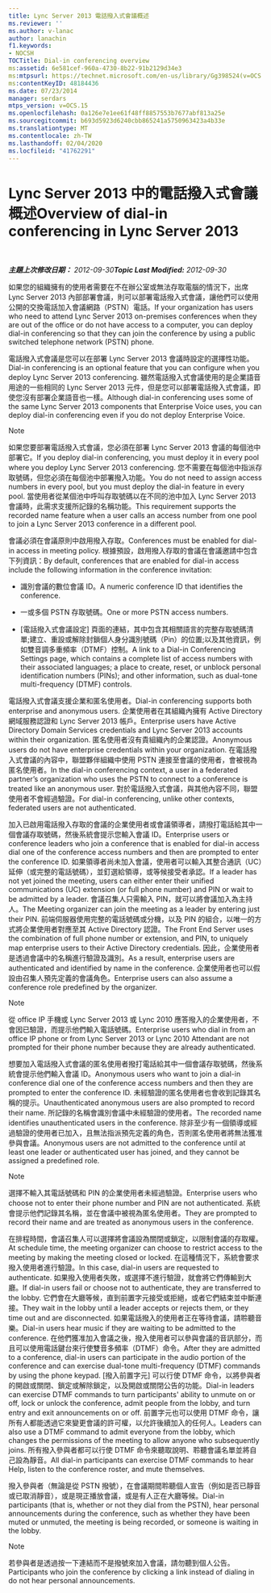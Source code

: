 ```yaml
---
title: Lync Server 2013 電話撥入式會議概述
ms.reviewer: ''
ms.author: v-lanac
author: lanachin
f1.keywords:
- NOCSH
TOCTitle: Dial-in conferencing overview
ms:assetid: 6e581cef-960a-4730-8b22-91b2129d34e3
ms:mtpsurl: https://technet.microsoft.com/en-us/library/Gg398524(v=OCS.15)
ms:contentKeyID: 48184436
ms.date: 07/23/2014
manager: serdars
mtps_version: v=OCS.15
ms.openlocfilehash: 0a126e7e1ee61f48ff8857553b7677abf813a25e
ms.sourcegitcommit: b693d5923d6240cbb865241a5750963423a4b33e
ms.translationtype: MT
ms.contentlocale: zh-TW
ms.lasthandoff: 02/04/2020
ms.locfileid: "41762291"
---
```

<div data-xmlns="http://www.w3.org/1999/xhtml">

<div class="topic" data-xmlns="http://www.w3.org/1999/xhtml" data-msxsl="urn:schemas-microsoft-com:xslt" data-cs="http://msdn.microsoft.com/en-us/">

<div data-asp="http://msdn2.microsoft.com/asp">

# <a name="overview-of-dial-in-conferencing-in-lync-server-2013"></a><span data-ttu-id="cc8b0-102">Lync Server 2013 中的電話撥入式會議概述</span><span class="sxs-lookup"><span data-stu-id="cc8b0-102">Overview of dial-in conferencing in Lync Server 2013</span></span>

</div>

<div id="mainSection">

<div id="mainBody">

<span> </span>

<span data-ttu-id="cc8b0-103">_**主題上次修改日期：** 2012-09-30_</span><span class="sxs-lookup"><span data-stu-id="cc8b0-103">_**Topic Last Modified:** 2012-09-30_</span></span>

<span data-ttu-id="cc8b0-104">如果您的組織擁有的使用者需要在不在辦公室或無法存取電腦的情況下，出席 Lync Server 2013 內部部署會議，則可以部署電話撥入式會議，讓他們可以使用公開的交換電話加入會議網路（PSTN）電話。</span><span class="sxs-lookup"><span data-stu-id="cc8b0-104">If your organization has users who need to attend Lync Server 2013 on-premises conferences when they are out of the office or do not have access to a computer, you can deploy dial-in conferencing so that they can join the conference by using a public switched telephone network (PSTN) phone.</span></span>

<span data-ttu-id="cc8b0-105">電話撥入式會議是您可以在部署 Lync Server 2013 會議時設定的選擇性功能。</span><span class="sxs-lookup"><span data-stu-id="cc8b0-105">Dial-in conferencing is an optional feature that you can configure when you deploy Lync Server 2013 conferencing.</span></span> <span data-ttu-id="cc8b0-106">雖然電話撥入式會議使用的是企業語音用途的一些相同的 Lync Server 2013 元件，但是您可以部署電話撥入式會議，即使您沒有部署企業語音也一樣。</span><span class="sxs-lookup"><span data-stu-id="cc8b0-106">Although dial-in conferencing uses some of the same Lync Server 2013 components that Enterprise Voice uses, you can deploy dial-in conferencing even if you do not deploy Enterprise Voice.</span></span>

<div>


> [!NOTE]  
> <span data-ttu-id="cc8b0-107">如果您要部署電話撥入式會議，您必須在部署 Lync Server 2013 會議的每個池中部署它。</span><span class="sxs-lookup"><span data-stu-id="cc8b0-107">If you deploy dial-in conferencing, you must deploy it in every pool where you deploy Lync Server 2013 conferencing.</span></span> <span data-ttu-id="cc8b0-108">您不需要在每個池中指派存取號碼，但您必須在每個池中部署撥入功能。</span><span class="sxs-lookup"><span data-stu-id="cc8b0-108">You do not need to assign access numbers in every pool, but you must deploy the dial-in feature in every pool.</span></span> <span data-ttu-id="cc8b0-109">當使用者從某個池中呼叫存取號碼以在不同的池中加入 Lync Server 2013 會議時，此需求支援所記錄的名稱功能。</span><span class="sxs-lookup"><span data-stu-id="cc8b0-109">This requirement supports the recorded name feature when a user calls an access number from one pool to join a Lync Server 2013 conference in a different pool.</span></span>



</div>

<span data-ttu-id="cc8b0-110">會議必須在會議原則中啟用撥入存取。</span><span class="sxs-lookup"><span data-stu-id="cc8b0-110">Conferences must be enabled for dial-in access in meeting policy.</span></span> <span data-ttu-id="cc8b0-111">根據預設，啟用撥入存取的會議在會議邀請中包含下列資訊：</span><span class="sxs-lookup"><span data-stu-id="cc8b0-111">By default, conferences that are enabled for dial-in access include the following information in the conference invitation:</span></span>

  - <span data-ttu-id="cc8b0-112">識別會議的數位會議 ID。</span><span class="sxs-lookup"><span data-stu-id="cc8b0-112">A numeric conference ID that identifies the conference.</span></span>

  - <span data-ttu-id="cc8b0-113">一或多個 PSTN 存取號碼。</span><span class="sxs-lookup"><span data-stu-id="cc8b0-113">One or more PSTN access numbers.</span></span>

  - <span data-ttu-id="cc8b0-114">[電話撥入式會議設定] 頁面的連結，其中包含其相關語言的完整存取號碼清單;建立、重設或解除封鎖個人身分識別號碼（Pin）的位置;以及其他資訊，例如雙音調多重頻率（DTMF）控制。</span><span class="sxs-lookup"><span data-stu-id="cc8b0-114">A link to a Dial-in Conferencing Settings page, which contains a complete list of access numbers with their associated languages; a place to create, reset, or unblock personal identification numbers (PINs); and other information, such as dual-tone multi-frequency (DTMF) controls.</span></span>

<span data-ttu-id="cc8b0-115">電話撥入式會議支援企業和匿名使用者。</span><span class="sxs-lookup"><span data-stu-id="cc8b0-115">Dial-in conferencing supports both enterprise and anonymous users.</span></span> <span data-ttu-id="cc8b0-116">企業使用者在其組織內擁有 Active Directory 網域服務認證和 Lync Server 2013 帳戶。</span><span class="sxs-lookup"><span data-stu-id="cc8b0-116">Enterprise users have Active Directory Domain Services credentials and Lync Server 2013 accounts within their organization.</span></span> <span data-ttu-id="cc8b0-117">匿名使用者沒有貴組織內的企業認證。</span><span class="sxs-lookup"><span data-stu-id="cc8b0-117">Anonymous users do not have enterprise credentials within your organization.</span></span> <span data-ttu-id="cc8b0-118">在電話撥入式會議的內容中，聯盟夥伴組織中使用 PSTN 連接至會議的使用者，會被視為匿名使用者。</span><span class="sxs-lookup"><span data-stu-id="cc8b0-118">In the dial-in conferencing context, a user in a federated partner’s organization who uses the PSTN to connect to a conference is treated like an anonymous user.</span></span> <span data-ttu-id="cc8b0-119">對於電話撥入式會議，與其他內容不同，聯盟使用者不會經過驗證。</span><span class="sxs-lookup"><span data-stu-id="cc8b0-119">For dial-in conferencing, unlike other contexts, federated users are not authenticated.</span></span>

<span data-ttu-id="cc8b0-120">加入已啟用電話撥入存取的會議的企業使用者或會議領導者，請撥打電話給其中一個會議存取號碼，然後系統會提示您輸入會議 ID。</span><span class="sxs-lookup"><span data-stu-id="cc8b0-120">Enterprise users or conference leaders who join a conference that is enabled for dial-in access dial one of the conference access numbers and then are prompted to enter the conference ID.</span></span> <span data-ttu-id="cc8b0-121">如果領導者尚未加入會議，使用者可以輸入其整合通訊（UC）延伸（或完整的電話號碼），並釘選給領導，或等候接受者承認。</span><span class="sxs-lookup"><span data-stu-id="cc8b0-121">If a leader has not yet joined the meeting, users can either enter their unified communications (UC) extension (or full phone number) and PIN or wait to be admitted by a leader.</span></span> <span data-ttu-id="cc8b0-122">會議召集人只需輸入 PIN，就可以將會議加入為主持人。</span><span class="sxs-lookup"><span data-stu-id="cc8b0-122">The Meeting organizer can join the meeting as a leader by entering just their PIN.</span></span> <span data-ttu-id="cc8b0-123">前端伺服器使用完整的電話號碼或分機，以及 PIN 的組合，以唯一的方式將企業使用者對應至其 Active Directory 認證。</span><span class="sxs-lookup"><span data-stu-id="cc8b0-123">The Front End Server uses the combination of full phone number or extension, and PIN, to uniquely map enterprise users to their Active Directory credentials.</span></span> <span data-ttu-id="cc8b0-124">因此，企業使用者是透過會議中的名稱進行驗證及識別。</span><span class="sxs-lookup"><span data-stu-id="cc8b0-124">As a result, enterprise users are authenticated and identified by name in the conference.</span></span> <span data-ttu-id="cc8b0-125">企業使用者也可以假設由召集人預先定義的會議角色。</span><span class="sxs-lookup"><span data-stu-id="cc8b0-125">Enterprise users can also assume a conference role predefined by the organizer.</span></span>

<div>


> [!NOTE]  
> <span data-ttu-id="cc8b0-126">從 office IP 手機或 Lync Server 2013 或 Lync 2010 應答撥入的企業使用者，不會因已驗證，而提示他們輸入電話號碼。</span><span class="sxs-lookup"><span data-stu-id="cc8b0-126">Enterprise users who dial in from an office IP phone or from Lync Server 2013 or Lync 2010 Attendant are not prompted for their phone number because they are already authenticated.</span></span>



</div>

<span data-ttu-id="cc8b0-127">想要加入電話撥入式會議的匿名使用者撥打電話給其中一個會議存取號碼，然後系統會提示他們輸入會議 ID。</span><span class="sxs-lookup"><span data-stu-id="cc8b0-127">Anonymous users who want to join a dial-in conference dial one of the conference access numbers and then they are prompted to enter the conference ID.</span></span> <span data-ttu-id="cc8b0-128">未經驗證的匿名使用者也會收到記錄其名稱的提示。</span><span class="sxs-lookup"><span data-stu-id="cc8b0-128">Unauthenticated anonymous users are also prompted to record their name.</span></span> <span data-ttu-id="cc8b0-129">所記錄的名稱會識別會議中未經驗證的使用者。</span><span class="sxs-lookup"><span data-stu-id="cc8b0-129">The recorded name identifies unauthenticated users in the conference.</span></span> <span data-ttu-id="cc8b0-130">除非至少有一個領導或經過驗證的使用者已加入，且無法指派預先定義的角色，否則匿名使用者將無法獲准參與會議。</span><span class="sxs-lookup"><span data-stu-id="cc8b0-130">Anonymous users are not admitted to the conference until at least one leader or authenticated user has joined, and they cannot be assigned a predefined role.</span></span>

<div>


> [!NOTE]  
> <span data-ttu-id="cc8b0-131">選擇不輸入其電話號碼和 PIN 的企業使用者未經過驗證。</span><span class="sxs-lookup"><span data-stu-id="cc8b0-131">Enterprise users who choose not to enter their phone number and PIN are not authenticated.</span></span> <span data-ttu-id="cc8b0-132">系統會提示他們記錄其名稱，並在會議中被視為匿名使用者。</span><span class="sxs-lookup"><span data-stu-id="cc8b0-132">They are prompted to record their name and are treated as anonymous users in the conference.</span></span>



</div>

<span data-ttu-id="cc8b0-133">在排程時間，會議召集人可以選擇將會議設為關閉或鎖定，以限制會議的存取權。</span><span class="sxs-lookup"><span data-stu-id="cc8b0-133">At schedule time, the meeting organizer can choose to restrict access to the meeting by making the meeting closed or locked.</span></span> <span data-ttu-id="cc8b0-134">在這種情況下，系統會要求撥入使用者進行驗證。</span><span class="sxs-lookup"><span data-stu-id="cc8b0-134">In this case, dial-in users are requested to authenticate.</span></span> <span data-ttu-id="cc8b0-135">如果撥入使用者失敗，或選擇不進行驗證，就會將它們傳輸到大廳。</span><span class="sxs-lookup"><span data-stu-id="cc8b0-135">If dial-in users fail or choose not to authenticate, they are transferred to the lobby.</span></span> <span data-ttu-id="cc8b0-136">它們會在大廳等候，直到前置字元接受或拒絕，或者它們結束並中斷連接。</span><span class="sxs-lookup"><span data-stu-id="cc8b0-136">They wait in the lobby until a leader accepts or rejects them, or they time out and are disconnected.</span></span> <span data-ttu-id="cc8b0-137">如果電話撥入的使用者正在等待會議，請聆聽音樂。</span><span class="sxs-lookup"><span data-stu-id="cc8b0-137">Dial-in users hear music if they are waiting to be admitted to the conference.</span></span> <span data-ttu-id="cc8b0-138">在他們獲准加入會議之後，撥入使用者可以參與會議的音訊部分，而且可以使用電話鍵台來行使雙音多頻率（DTMF）命令。</span><span class="sxs-lookup"><span data-stu-id="cc8b0-138">After they are admitted to a conference, dial-in users can participate in the audio portion of the conference and can exercise dual-tone multi-frequency (DTMF) commands by using the phone keypad.</span></span> <span data-ttu-id="cc8b0-139">[撥入前置字元] 可以行使 DTMF 命令，以將參與者的開啟或關閉、鎖定或解除鎖定，以及開啟或關閉公告的功能。</span><span class="sxs-lookup"><span data-stu-id="cc8b0-139">Dial-in leaders can exercise DTMF commands to turn participants' ability to unmute on or off, lock or unlock the conference, admit people from the lobby, and turn entry and exit announcements on or off.</span></span> <span data-ttu-id="cc8b0-140">前置字元也可以使用 DTMF 命令，讓所有人都能透過它來變更會議的許可權，以允許後續加入的任何人。</span><span class="sxs-lookup"><span data-stu-id="cc8b0-140">Leaders can also use a DTMF command to admit everyone from the lobby, which changes the permissions of the meeting to allow anyone who subsequently joins.</span></span> <span data-ttu-id="cc8b0-141">所有撥入參與者都可以行使 DTMF 命令來聽取說明、聆聽會議名單並將自己設為靜音。</span><span class="sxs-lookup"><span data-stu-id="cc8b0-141">All dial-in participants can exercise DTMF commands to hear Help, listen to the conference roster, and mute themselves.</span></span>

<span data-ttu-id="cc8b0-142">撥入參與者（無論是從 PSTN 撥號），在會議期間聆聽個人宣告（例如是否已靜音或已取消靜音），或是現正播放會議，或是有人正在大廳等候。</span><span class="sxs-lookup"><span data-stu-id="cc8b0-142">Dial-in participants (that is, whether or not they dial from the PSTN), hear personal announcements during the conference, such as whether they have been muted or unmuted, the meeting is being recorded, or someone is waiting in the lobby.</span></span>

<div>


> [!NOTE]  
> <span data-ttu-id="cc8b0-143">若參與者是透過按一下連結而不是撥號來加入會議，請勿聽到個人公告。</span><span class="sxs-lookup"><span data-stu-id="cc8b0-143">Participants who join the conference by clicking a link instead of dialing in do not hear personal announcements.</span></span>



</div>

</div>

<span> </span>

</div>

</div>

</div>

